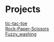 # Projects
 
 <a href="https://sathviksesha.github.io/Projects/tic-tac-toe/">tic-tac-toe</a><br>
 <a href="https://sathviksesha.github.io/Projects/rock-Paper-Scissors/">Rock-Paper-Scissors</a><br>
 <a href="https://fuzzy-washing.netlify.app/">Fuzzy_washing</a>
